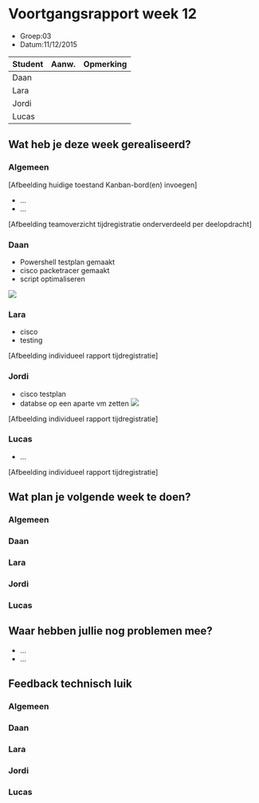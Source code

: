 # Voortgangsrapport week 12

* Groep:03
* Datum:11/12/2015

| Student  | Aanw. | Opmerking |
| :---     | :---  | :---      |
| Daan |       |           |
| Lara |       |           |
| Jordi |       |           |
| Lucas |       |           |

## Wat heb je deze week gerealiseerd?

### Algemeen

[Afbeelding huidige toestand Kanban-bord(en) invoegen]

* ...
* ...

[Afbeelding teamoverzicht tijdregistratie onderverdeeld per deelopdracht]

### Daan

* Powershell testplan gemaakt
* cisco packetracer gemaakt
* script optimaliseren

![](https://github.com/HoGentTIN/ops3-g01/blob/master/weekrapport/img/Week12_Daan_toggle.PNG)

### Lara

* cisco
* testing

[Afbeelding individueel rapport tijdregistratie]

### Jordi

* cisco testplan
* databse op een aparte vm zetten
![](https://github.com/HoGentTIN/ops3-g01/blob/master/weekrapport/img/Week12_Jordi_toggle.PNG)

[Afbeelding individueel rapport tijdregistratie]

### Lucas

* ...

[Afbeelding individueel rapport tijdregistratie]

## Wat plan je volgende week te doen?

### Algemeen
### Daan
### Lara
### Jordi
### Lucas

## Waar hebben jullie nog problemen mee?

* ...
* ...

## Feedback technisch luik

### Algemeen

### Daan
### Lara
### Jordi
### Lucas


